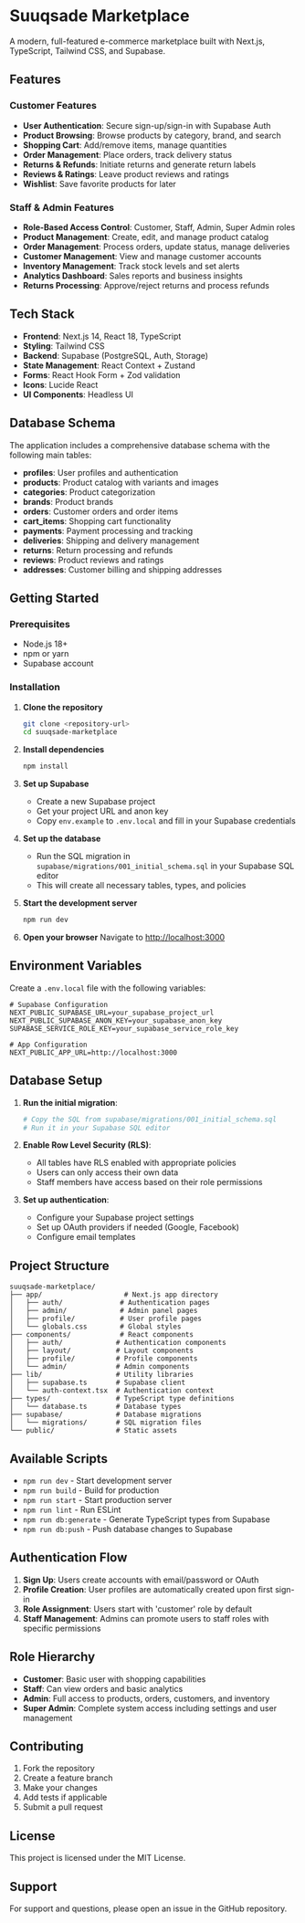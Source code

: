# Suuqsade Marketplace

A modern, full-featured e-commerce marketplace built with Next.js, TypeScript, Tailwind CSS, and Supabase.

## Features

### Customer Features
- **User Authentication**: Secure sign-up/sign-in with Supabase Auth
- **Product Browsing**: Browse products by category, brand, and search
- **Shopping Cart**: Add/remove items, manage quantities
- **Order Management**: Place orders, track delivery status
- **Returns & Refunds**: Initiate returns and generate return labels
- **Reviews & Ratings**: Leave product reviews and ratings
- **Wishlist**: Save favorite products for later

### Staff & Admin Features
- **Role-Based Access Control**: Customer, Staff, Admin, Super Admin roles
- **Product Management**: Create, edit, and manage product catalog
- **Order Management**: Process orders, update status, manage deliveries
- **Customer Management**: View and manage customer accounts
- **Inventory Management**: Track stock levels and set alerts
- **Analytics Dashboard**: Sales reports and business insights
- **Returns Processing**: Approve/reject returns and process refunds

## Tech Stack

- **Frontend**: Next.js 14, React 18, TypeScript
- **Styling**: Tailwind CSS
- **Backend**: Supabase (PostgreSQL, Auth, Storage)
- **State Management**: React Context + Zustand
- **Forms**: React Hook Form + Zod validation
- **Icons**: Lucide React
- **UI Components**: Headless UI

## Database Schema

The application includes a comprehensive database schema with the following main tables:

- **profiles**: User profiles and authentication
- **products**: Product catalog with variants and images
- **categories**: Product categorization
- **brands**: Product brands
- **orders**: Customer orders and order items
- **cart_items**: Shopping cart functionality
- **payments**: Payment processing and tracking
- **deliveries**: Shipping and delivery management
- **returns**: Return processing and refunds
- **reviews**: Product reviews and ratings
- **addresses**: Customer billing and shipping addresses

## Getting Started

### Prerequisites

- Node.js 18+ 
- npm or yarn
- Supabase account

### Installation

1. **Clone the repository**
   ```bash
   git clone <repository-url>
   cd suuqsade-marketplace
   ```

2. **Install dependencies**
   ```bash
   npm install
   ```

3. **Set up Supabase**
   - Create a new Supabase project
   - Get your project URL and anon key
   - Copy `env.example` to `.env.local` and fill in your Supabase credentials

4. **Set up the database**
   - Run the SQL migration in `supabase/migrations/001_initial_schema.sql` in your Supabase SQL editor
   - This will create all necessary tables, types, and policies

5. **Start the development server**
   ```bash
   npm run dev
   ```

6. **Open your browser**
   Navigate to [http://localhost:3000](http://localhost:3000)

## Environment Variables

Create a `.env.local` file with the following variables:

```env
# Supabase Configuration
NEXT_PUBLIC_SUPABASE_URL=your_supabase_project_url
NEXT_PUBLIC_SUPABASE_ANON_KEY=your_supabase_anon_key
SUPABASE_SERVICE_ROLE_KEY=your_supabase_service_role_key

# App Configuration
NEXT_PUBLIC_APP_URL=http://localhost:3000
```

## Database Setup

1. **Run the initial migration**:
   ```bash
   # Copy the SQL from supabase/migrations/001_initial_schema.sql
   # Run it in your Supabase SQL editor
   ```

2. **Enable Row Level Security (RLS)**:
   - All tables have RLS enabled with appropriate policies
   - Users can only access their own data
   - Staff members have access based on their role permissions

3. **Set up authentication**:
   - Configure your Supabase project settings
   - Set up OAuth providers if needed (Google, Facebook)
   - Configure email templates

## Project Structure

```
suuqsade-marketplace/
├── app/                    # Next.js app directory
│   ├── auth/              # Authentication pages
│   ├── admin/             # Admin panel pages
│   ├── profile/           # User profile pages
│   └── globals.css        # Global styles
├── components/            # React components
│   ├── auth/             # Authentication components
│   ├── layout/           # Layout components
│   ├── profile/          # Profile components
│   └── admin/            # Admin components
├── lib/                  # Utility libraries
│   ├── supabase.ts       # Supabase client
│   └── auth-context.tsx  # Authentication context
├── types/                # TypeScript type definitions
│   └── database.ts       # Database types
├── supabase/             # Database migrations
│   └── migrations/       # SQL migration files
└── public/               # Static assets
```

## Available Scripts

- `npm run dev` - Start development server
- `npm run build` - Build for production
- `npm run start` - Start production server
- `npm run lint` - Run ESLint
- `npm run db:generate` - Generate TypeScript types from Supabase
- `npm run db:push` - Push database changes to Supabase

## Authentication Flow

1. **Sign Up**: Users create accounts with email/password or OAuth
2. **Profile Creation**: User profiles are automatically created upon first sign-in
3. **Role Assignment**: Users start with 'customer' role by default
4. **Staff Management**: Admins can promote users to staff roles with specific permissions

## Role Hierarchy

- **Customer**: Basic user with shopping capabilities
- **Staff**: Can view orders and basic analytics
- **Admin**: Full access to products, orders, customers, and inventory
- **Super Admin**: Complete system access including settings and user management

## Contributing

1. Fork the repository
2. Create a feature branch
3. Make your changes
4. Add tests if applicable
5. Submit a pull request

## License

This project is licensed under the MIT License.

## Support

For support and questions, please open an issue in the GitHub repository.
















































